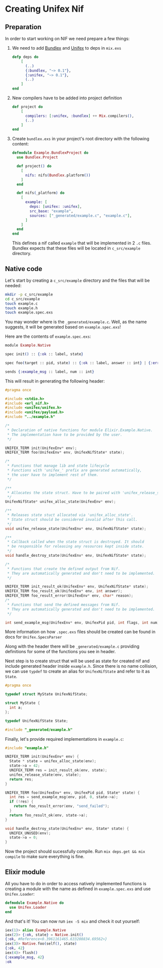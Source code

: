 # Creating Unifex Nif

## Preparation

In order to start working on NIF we need prepare a few things:

1. We need to add [Bundlex](https://github.com/membraneframework/bundlex) and [Unifex](https://github.com/membraneframework/unifex) to deps in `mix.exs`
    ```elixir
    defp deps do
        [
          (..)
          {:bundlex, "~> 0.1"},
          {:unifex, "~> 0.1"},
          (..)
        ]
    end
    ```
2. New compilers have to be added into project definition
    ```elixir
    def project do
        [
          compilers: [:unifex, :bundlex] ++ Mix.compilers(),
          (..)
        ]
    end
    ```
3. Create `bundlex.exs` in your project's root directory with the following content:
    ```elixir
    defmodule Example.BundlexProject do
      use Bundlex.Project

      def project() do
        [
          nifs: nifs(Bundlex.platform())
        ]
      end

      def nifs(_platform) do
        [
          example: [
            deps: [unifex: :unifex],
            src_base: "example",
            sources: ["_generated/example.c", "example.c"],
          ]
        ]
      end
    end
    ```
    This defines a nif called `example` that will be implemented in 2 `.c` files.
    Bundlex expects that these files will be located in `c_src/example` directory.

## Native code

Let's start by creating a `c_src/example` directory and the files that will be needed:

```bash
mkdir -p c_src/example
cd c_src/example
touch example.c
touch example.h
touch example.spec.exs
```

You may wonder where is the `_generated/example.c`. Well, as the name suggests, it will be generated based on `example.spec.exs`!

Here are the contents of `example.spec.exs`:

```elixir
module Example.Native

spec init() :: {:ok :: label, state}

spec foo(target :: pid, state) :: {:ok :: label, answer :: int} | {:error :: label, reason :: atom}

sends {:example_msg :: label, num :: int}
```

This will result in generating the following header:

```c
#pragma once

#include <stdio.h>
#include <erl_nif.h>
#include <unifex/unifex.h>
#include <unifex/payload.h>
#include "../example.h"

/*
 * Declaration of native functions for module Elixir.Example.Native.
 * The implementation have to be provided by the user.
 */

UNIFEX_TERM init(UnifexEnv* env);
UNIFEX_TERM foo(UnifexEnv* env, UnifexNifState* state);

/*
 * Functions that manage lib and state lifecycle
 * Functions with 'unifex_' prefix are generated automatically,
 * the user have to implement rest of them.
 */

/**
 * Allocates the state struct. Have to be paired with 'unifex_release_state' call
 */
UnifexNifState* unifex_alloc_state(UnifexEnv* env);

/**
 * Releases state stuct allocated via 'unifex_alloc_state'.
 * State struct should be considered invalid after this call.
 */
void unifex_release_state(UnifexEnv* env, UnifexNifState* state);

/**
 * Callback called when the state struct is destroyed. It should
 * be responsible for releasing any resources kept inside state.
 */
void handle_destroy_state(UnifexEnv* env, UnifexNifState* state);

/*
 * Functions that create the defined output from Nif.
 * They are automatically generated and don't need to be implemented.
 */

UNIFEX_TERM init_result_ok(UnifexEnv* env, UnifexNifState* state);
UNIFEX_TERM foo_result_ok(UnifexEnv* env, int answer);
UNIFEX_TERM foo_result_error(UnifexEnv* env, char* reason);
/*
 * Functions that send the defined messages from Nif.
 * They are automatically generated and don't need to be implemented.
 */

int send_example_msg(UnifexEnv* env, UnifexPid pid, int flags, int num);
```

More information on how `.spec.exs` files should be created can be found in docs for
`Unifex.SpecsParser`

Along with the header there will be `_generated/example.c` providing definitions for some of the functions
you see in header.

Next step is to create struct that will be used as state for created nif and include generated header inside `example.h`.
Since there is no name collision, we can use `typdef` to create an alias for `UnifexNifState` and refer to it as `State`.

```c
#pragma once

typedef struct MyState UnifexNifState;

struct MyState {
  int a;
};

typedef UnifexNifState State;

#include "_generated/example.h"
```

Finally, let's provide required implementations in `example.c`:

```c
#include "example.h"

UNIFEX_TERM init(UnifexEnv* env) {
  State * state = unifex_alloc_state(env);
  state->a = 42;
  UNIFEX_TERM res = init_result_ok(env, state);
  unifex_release_state(env, state);
  return res;
}

UNIFEX_TERM foo(UnifexEnv* env, UnifexPid pid, State* state) {
  int res = send_example_msg(env, pid, 0, state->a);
  if (!res) {
    return foo_result_error(env, "send_failed");
  }
  return foo_result_ok(env, state->a);
}

void handle_destroy_state(UnifexEnv* env, State* state) {
  UNIFEX_UNUSED(env);
  state->a = 0;
}
```

Now the project should sucessfully compile. Run `mix deps.get && mix compile` to make sure everything is fine.

## Elixir module

All you have to do in order to access natively implemented functions is creating a module with the name as defined in `example.spec.exs` and use `Unifex.Loader`:

```elixir
defmodule Example.Native do
  use Unifex.Loader
end
```

And that's it! You can now run `iex -S mix` and check it out yourself:

```elixir
iex(1)> alias Example.Native
iex(2)> {:ok, state} = Native.init()
{:ok, #Reference<0.3961161465.633208834.69562>}
iex(3)> Native.foo(self(), state)
{:ok, 42}
iex(4)> flush()
{:example_msg, 42}
:ok
```
